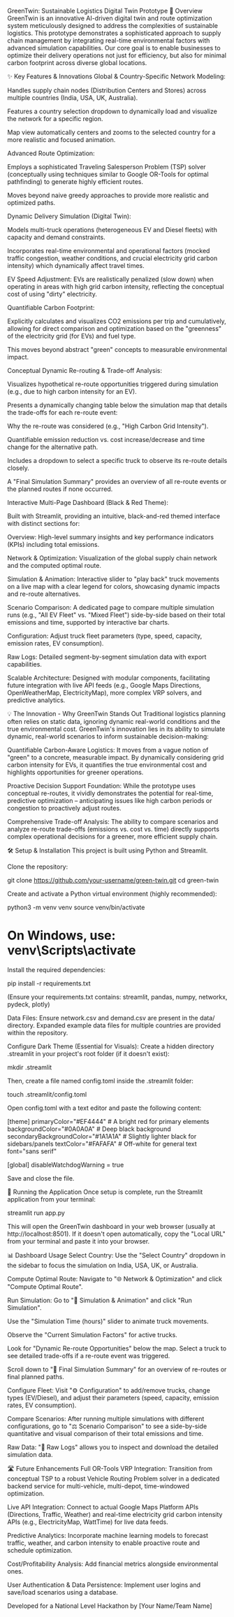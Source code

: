 GreenTwin: Sustainable Logistics Digital Twin Prototype
🚀 Overview
GreenTwin is an innovative AI-driven digital twin and route optimization system meticulously designed to address the complexities of sustainable logistics. This prototype demonstrates a sophisticated approach to supply chain management by integrating real-time environmental factors with advanced simulation capabilities. Our core goal is to enable businesses to optimize their delivery operations not just for efficiency, but also for minimal carbon footprint across diverse global locations.

✨ Key Features & Innovations
Global & Country-Specific Network Modeling:

Handles supply chain nodes (Distribution Centers and Stores) across multiple countries (India, USA, UK, Australia).

Features a country selection dropdown to dynamically load and visualize the network for a specific region.

Map view automatically centers and zooms to the selected country for a more realistic and focused animation.

Advanced Route Optimization:

Employs a sophisticated Traveling Salesperson Problem (TSP) solver (conceptually using techniques similar to Google OR-Tools for optimal pathfinding) to generate highly efficient routes.

Moves beyond naive greedy approaches to provide more realistic and optimized paths.

Dynamic Delivery Simulation (Digital Twin):

Models multi-truck operations (heterogeneous EV and Diesel fleets) with capacity and demand constraints.

Incorporates real-time environmental and operational factors (mocked traffic congestion, weather conditions, and crucial electricity grid carbon intensity) which dynamically affect travel times.

EV Speed Adjustment: EVs are realistically penalized (slow down) when operating in areas with high grid carbon intensity, reflecting the conceptual cost of using "dirty" electricity.

Quantifiable Carbon Footprint:

Explicitly calculates and visualizes CO2 emissions per trip and cumulatively, allowing for direct comparison and optimization based on the "greenness" of the electricity grid (for EVs) and fuel type.

This moves beyond abstract "green" concepts to measurable environmental impact.

Conceptual Dynamic Re-routing & Trade-off Analysis:

Visualizes hypothetical re-route opportunities triggered during simulation (e.g., due to high carbon intensity for an EV).

Presents a dynamically changing table below the simulation map that details the trade-offs for each re-route event:

Why the re-route was considered (e.g., "High Carbon Grid Intensity").

Quantifiable emission reduction vs. cost increase/decrease and time change for the alternative path.

Includes a dropdown to select a specific truck to observe its re-route details closely.

A "Final Simulation Summary" provides an overview of all re-route events or the planned routes if none occurred.

Interactive Multi-Page Dashboard (Black & Red Theme):

Built with Streamlit, providing an intuitive, black-and-red themed interface with distinct sections for:

Overview: High-level summary insights and key performance indicators (KPIs) including total emissions.

Network & Optimization: Visualization of the global supply chain network and the computed optimal route.

Simulation & Animation: Interactive slider to "play back" truck movements on a live map with a clear legend for colors, showcasing dynamic impacts and re-route alternatives.

Scenario Comparison: A dedicated page to compare multiple simulation runs (e.g., "All EV Fleet" vs. "Mixed Fleet") side-by-side based on their total emissions and time, supported by interactive bar charts.

Configuration: Adjust truck fleet parameters (type, speed, capacity, emission rates, EV consumption).

Raw Logs: Detailed segment-by-segment simulation data with export capabilities.

Scalable Architecture: Designed with modular components, facilitating future integration with live API feeds (e.g., Google Maps Directions, OpenWeatherMap, ElectricityMap), more complex VRP solvers, and predictive analytics.

💡 The Innovation - Why GreenTwin Stands Out
Traditional logistics planning often relies on static data, ignoring dynamic real-world conditions and the true environmental cost. GreenTwin's innovation lies in its ability to simulate dynamic, real-world scenarios to inform sustainable decision-making:

Quantifiable Carbon-Aware Logistics: It moves from a vague notion of "green" to a concrete, measurable impact. By dynamically considering grid carbon intensity for EVs, it quantifies the true environmental cost and highlights opportunities for greener operations.

Proactive Decision Support Foundation: While the prototype uses conceptual re-routes, it vividly demonstrates the potential for real-time, predictive optimization – anticipating issues like high carbon periods or congestion to proactively adjust routes.

Comprehensive Trade-off Analysis: The ability to compare scenarios and analyze re-route trade-offs (emissions vs. cost vs. time) directly supports complex operational decisions for a greener, more efficient supply chain.

🛠️ Setup & Installation
This project is built using Python and Streamlit.

Clone the repository:

git clone https://github.com/your-username/green-twin.git
cd green-twin

Create and activate a Python virtual environment (highly recommended):

python3 -m venv venv
source venv/bin/activate
# On Windows, use: venv\Scripts\activate

Install the required dependencies:

pip install -r requirements.txt

(Ensure your requirements.txt contains: streamlit, pandas, numpy, networkx, pydeck, plotly)

Data Files:
Ensure network.csv and demand.csv are present in the data/ directory. Expanded example data files for multiple countries are provided within the repository.

Configure Dark Theme (Essential for Visuals):
Create a hidden directory .streamlit in your project's root folder (if it doesn't exist):

mkdir .streamlit

Then, create a file named config.toml inside the .streamlit folder:

touch .streamlit/config.toml

Open config.toml with a text editor and paste the following content:

[theme]
primaryColor="#EF4444" # A bright red for primary elements
backgroundColor="#0A0A0A" # Deep black background
secondaryBackgroundColor="#1A1A1A" # Slightly lighter black for sidebars/panels
textColor="#FAFAFA" # Off-white for general text
font="sans serif"

[global]
disableWatchdogWarning = true

Save and close the file.

🚀 Running the Application
Once setup is complete, run the Streamlit application from your terminal:

streamlit run app.py

This will open the GreenTwin dashboard in your web browser (usually at http://localhost:8501). If it doesn't open automatically, copy the "Local URL" from your terminal and paste it into your browser.

📊 Dashboard Usage
Select Country: Use the "Select Country" dropdown in the sidebar to focus the simulation on India, USA, UK, or Australia.

Compute Optimal Route: Navigate to "🌐 Network & Optimization" and click "Compute Optimal Route".

Run Simulation: Go to "🚚 Simulation & Animation" and click "Run Simulation".

Use the "Simulation Time (hours)" slider to animate truck movements.

Observe the "Current Simulation Factors" for active trucks.

Look for "Dynamic Re-route Opportunities" below the map. Select a truck to see detailed trade-offs if a re-route event was triggered.

Scroll down to "🏁 Final Simulation Summary" for an overview of re-routes or final planned paths.

Configure Fleet: Visit "⚙️ Configuration" to add/remove trucks, change types (EV/Diesel), and adjust their parameters (speed, capacity, emission rates, EV consumption).

Compare Scenarios: After running multiple simulations with different configurations, go to "⚖️ Scenario Comparison" to see a side-by-side quantitative and visual comparison of their total emissions and time.

Raw Data: "📜 Raw Logs" allows you to inspect and download the detailed simulation data.

🛣️ Future Enhancements
Full OR-Tools VRP Integration: Transition from conceptual TSP to a robust Vehicle Routing Problem solver in a dedicated backend service for multi-vehicle, multi-depot, time-windowed optimization.

Live API Integration: Connect to actual Google Maps Platform APIs (Directions, Traffic, Weather) and real-time electricity grid carbon intensity APIs (e.g., ElectricityMap, WattTime) for live data feeds.

Predictive Analytics: Incorporate machine learning models to forecast traffic, weather, and carbon intensity to enable proactive route and schedule optimization.

Cost/Profitability Analysis: Add financial metrics alongside environmental ones.

User Authentication & Data Persistence: Implement user logins and save/load scenarios using a database.

Developed for a National Level Hackathon by [Your Name/Team Name]
